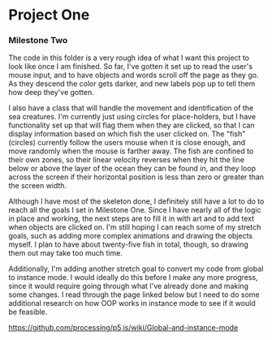 # Project One

### Milestone Two

The code in this folder is a very rough idea of what I want this project to look like once I am finished. So far, I've gotten it set up to read the user's mouse input, and to have objects and words scroll off the page as they go. As they descend the color gets darker, and new labels pop up to tell them how deep they've gotten. 

I also have a class that will handle the movement and identification of the sea creatures. I'm currently just using circles for place-holders, but I have functionality set up that will flag them when they are clicked, so that I can display information based on which fish the user clicked on. The "fish" (circles) currently follow the users mouse when it is close enough, and move randomly when the mouse is farther away. The fish are confined to their own zones, so their linear velocity reverses when they hit the line below or above the layer of the ocean they can be found in, and they loop across the screen if their horizontal position is less than zero or greater than the screen width.

Although I have most of the skeleton done, I definitely still have a lot to do to reach all the goals I set in Milestone One. Since I have nearly all of the logic in place and working, the next steps are to fill it in with art and to add text when objects are clicked on. I'm still hoping I can reach some of my stretch goals, such as adding more complex animations and drawing the objects myself. I plan to have about twenty-five fish in total, though, so drawing them out may take too much time. 

Additionally, I'm adding another stretch goal to convert my code from global to instance mode. I would ideally do this before I make any more progress, since it would require going through what I've already done and making some changes. I read through the page linked below but I need to do some additional research on how OOP works in instance mode to see if it would be feasible. 

https://github.com/processing/p5.js/wiki/Global-and-instance-mode
